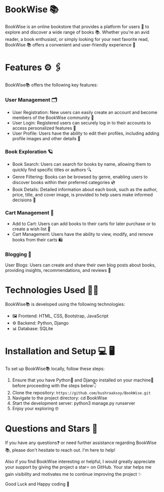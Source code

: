 # BookWise 📚

BookWise is an online bookstore that provides a platform for users 👥 to explore and discover a wide range of books 📚. Whether you're an avid reader, a book enthusiast, or simply looking for your next favorite read, BookWise 📚 offers a convenient and user-friendly experience 📌

# Features ⚙ 🖇

BookWise📚 offers the following key features:

### User Management 🗂

- User Registration: New users can easily create an account and become members of the BookWise community 🔑
- User Login: Registered users can securely log in to their accounts to access personalized features 🔐
- User Profile: Users have the ability to edit their profiles, including adding profile images and other details 👤

### Book Exploration 🪐

- Book Search: Users can search for books by name, allowing them to quickly find specific titles or authors 🔍
- Genre Filtering: Books can be browsed by genre, enabling users to discover books within their preferred categories 💿
- Book Details: Detailed information about each book, such as the author, price, title, and cover image, is provided to help users make informed decisions 📕

### Cart Management 🛒

- Add to Cart: Users can add books to their carts for later purchase or to create a wish list 🛒
- Cart Management: Users have the ability to view, modify, and remove books from their carts 🛍

### Blogging 📝

User Blogs: Users can create and share their own blog posts about books, providing insights, recommendations, and reviews 📰

# Technologies Used 🔧🦾

BookWise📚 is developed using the following technologies:

- 🖼 Frontend: HTML, CSS, Bootstrap, JavaScript
- ⚙️ Backend: Python, Django
- 📊 Database: SQLite

# Installation and Setup 💻 🖥

To set up BookWise📚 locally, follow these steps:

1. Ensure that you have Python🐍 and Django installed on your machine📠 before proceeding with the steps below👇
2. Clone the repository: `https://github.com/bushraaksoy/BookWise.git`
3. Navigate to the project directory: cd BookWise
4. Start the development server: python3 manage.py runserver
5. Enjoy your exploring 🤓

# Questions and Stars 🌟

If you have any questions❓ or need further assistance regarding BookWise📚, please don't hesitate to reach out. I'm here to help!

Also if you find BookWise interesting or helpful, I would greatly appreciate your support by giving the project a star⭐️ on GitHub. Your star helps me gain visibility and motivates me to continue improving the project ✨

Good Luck and Happy coding 🤗
